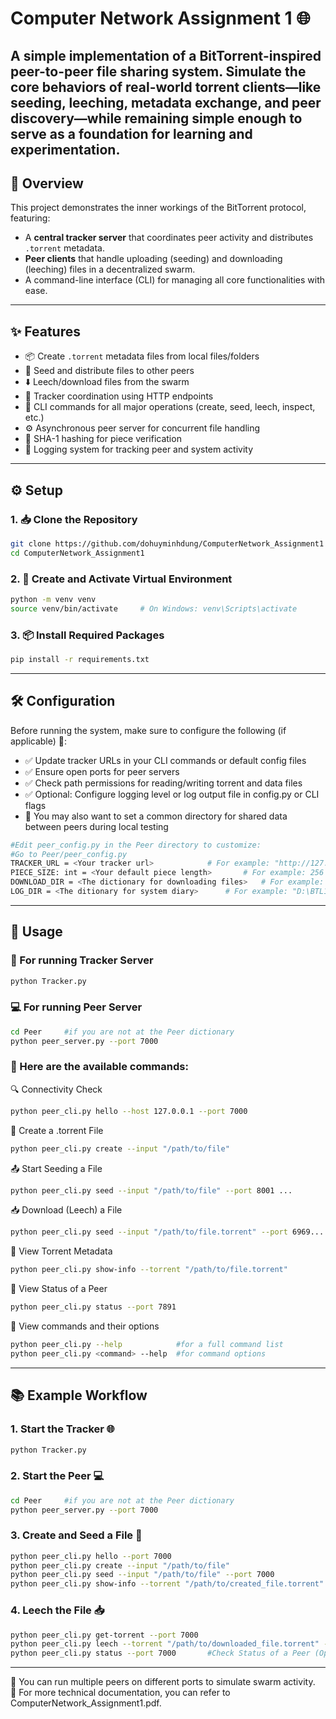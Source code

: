 # Computer Network Assignment 1 🌐
A simple implementation of a **BitTorrent-inspired** peer-to-peer file sharing system. Simulate the core behaviors of real-world torrent clients—like seeding, leeching, metadata exchange, and peer discovery—while remaining simple enough to serve as a foundation for learning and experimentation.
---
## 📌 Overview
This project demonstrates the inner workings of the BitTorrent protocol, featuring:
- A **central tracker server** that coordinates peer activity and distributes `.torrent` metadata.
- **Peer clients** that handle uploading (seeding) and downloading (leeching) files in a decentralized swarm.
- A command-line interface (CLI) for managing all core functionalities with ease.
--- 
## ✨ Features
- 📦 Create `.torrent` metadata files from local files/folders  
- 🚀 Seed and distribute files to other peers  
- ⬇️ Leech/download files from the swarm  
- 🔁 Tracker coordination using HTTP endpoints  
- 🔧 CLI commands for all major operations (create, seed, leech, inspect, etc.)  
- ⚙️ Asynchronous peer server for concurrent file handling  
- 🧠 SHA-1 hashing for piece verification  
- 📝 Logging system for tracking peer and system activity
---
## ⚙️ Setup
### 1. 📥 Clone the Repository
```bash
git clone https://github.com/dohuyminhdung/ComputerNetwork_Assignment1
cd ComputerNetwork_Assignment1
```
### 2. 🐍 Create and Activate Virtual Environment
```bash
python -m venv venv
source venv/bin/activate     # On Windows: venv\Scripts\activate
```
### 3. 📦 Install Required Packages
```bash
pip install -r requirements.txt
```
---
## 🛠️ Configuration
Before running the system, make sure to configure the following (if applicable) 🚀:
- ✅ Update tracker URLs in your CLI commands or default config files  
- ✅ Ensure open ports for peer servers   
- ✅ Check path permissions for reading/writing torrent and data files  
- ✅ Optional: Configure logging level or log output file in config.py or CLI flags  
- 📁 You may also want to set a common directory for shared data between peers during local testing  
```bash
#Edit peer_config.py in the Peer directory to customize:
#Go to Peer/peer_config.py
TRACKER_URL = <Your tracker url> 			# For example: "http://127.0.0.1:8000"
PIECE_SIZE: int = <Your default piece length>		# For example: 256 * 1024 (256KB)
DOWNLOAD_DIR = <The dictionary for downloading files>	# For example: "C:\BitTorrent\download"
LOG_DIR = <The ditionary for system diary>		# For example: "D:\BTL1\p2pFileSharingApp" 
```
---
## 🚀 Usage
### 🤖 For running Tracker Server
```bash
python Tracker.py
```
### 💻 For running Peer Server
```bash
cd Peer		#if you are not at the Peer dictionary
python peer_server.py --port 7000
```
### 🚀 Here are the available commands:
🔍 Connectivity Check
```bash
python peer_cli.py hello --host 127.0.0.1 --port 7000
```
🧬 Create a .torrent File
```bash
python peer_cli.py create --input "/path/to/file"
```
📤 Start Seeding a File
```bash
python peer_cli.py seed --input "/path/to/file" --port 8001 ...
```
📥 Download (Leech) a File
```bash
python peer_cli.py seed --input "/path/to/file.torrent" --port 6969...
```
🧾 View Torrent Metadata
```bash
python peer_cli.py show-info --torrent "/path/to/file.torrent"
```
📑 View Status of a Peer
```bash
python peer_cli.py status --port 7891
```
🔧 View commands and their options
```bash
python peer_cli.py --help            #for a full command list
python peer_cli.py <command> --help  #for command options   
```
---
## 📚 Example Workflow
### 1. Start the Tracker 🌐 
```bash
python Tracker.py
```
### 2. Start the Peer 💻
```bash
cd Peer		#if you are not at the Peer dictionary
python peer_server.py --port 7000
```
### 3. Create and Seed a File 🧬
```bash
python peer_cli.py hello --port 7000                                    #Check the Peer is running or not (Optional)
python peer_cli.py create --input "/path/to/file"                       #Create .torrent file (Optional, seed can automatically create it)
python peer_cli.py seed --input "/path/to/file" --port 7000
python peer_cli.py show-info --torrent "/path/to/created_file.torrent"  #view the medata file (Optional)
```
### 4. Leech the File 📥
```bash
python peer_cli.py get-torrent --port 7000
python peer_cli.py leech --torrent "/path/to/downloaded_file.torrent" --port 7000
python peer_cli.py status --port 7000		#Check Status of a Peer (Optional)
```
---
🧪 You can run multiple peers on different ports to simulate swarm activity.  
🚧 For more technical documentation, you can refer to ComputerNetwork_Assignment1.pdf.  
